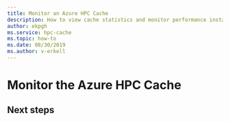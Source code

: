 ```yaml
---
title: Monitor an Azure HPC Cache 
description: How to view cache statistics and monitor performance instance
author: ekpgh
ms.service: hpc-cache
ms.topic: how-to
ms.date: 08/30/2019
ms.author: v-erkell
---
```


# Monitor the Azure HPC Cache 

## Next steps 